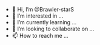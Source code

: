 - 👋 Hi, I’m @Brawler-starS
- 👀 I’m interested in ...
- 🌱 I’m currently learning ...
- 💞️ I’m looking to collaborate on ...
- 📫 How to reach me ...

<!---
Brawler-starS/Brawler-starS is a ✨ special ✨ repository because its `README.md` (this file) appears on your GitHub profile.
You can click the Preview link to take a look at your changes.
--->
